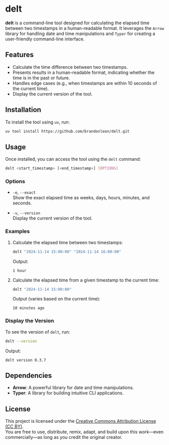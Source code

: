 # delt

**delt** is a command-line tool designed for calculating the elapsed time between two timestamps in a human-readable format. It leverages the `Arrow` library for handling date and time manipulations and `Typer` for creating a user-friendly command-line interface.

## Features

- Calculate the time difference between two timestamps.
- Presents results in a human-readable format, indicating whether the time is in the past or future.
- Handles edge cases (e.g., when timestamps are within 10 seconds of the current time).
- Display the current version of the tool.

## Installation

To install the tool using `uv`, run:

``` bash
uv tool install https://github.com/brandonleon/delt.git
```

## Usage

Once installed, you can access the tool using the `delt` command:

``` bash
delt <start_timestamp> [<end_timestamp>] [OPTIONS]
```

### Options

- `-e`, `--exact`  
  Show the exact elapsed time as weeks, days, hours, minutes, and seconds.

- `-v`, `--version`  
  Display the current version of the tool.


### Examples

1. Calculate the elapsed time between two timestamps:

    ``` bash
    delt "2024-11-14 15:00:00" "2024-11-14 16:00:00"
    ```

    Output:
    ``` text
    1 hour
    ```

2. Calculate the elapsed time from a given timestamp to the current time:

    ``` bash
    delt "2024-11-14 15:00:00"
    ```

    Output (varies based on the current time):
    ``` text
    10 minutes ago
    ```

### Display the Version

To see the version of `delt`, run:

``` bash
delt --version
```
Output:
``` text
delt version 0.3.7
```

## Dependencies

- **Arrow**: A powerful library for date and time manipulations.
- **Typer**: A library for building intuitive CLI applications.

## License

This project is licensed under the [Creative Commons Attribution License (CC BY)](https://creativecommons.org/licenses/by/4.0/).  
You are free to use, distribute, remix, adapt, and build upon this work—even commercially—as long as you credit the original creator.
